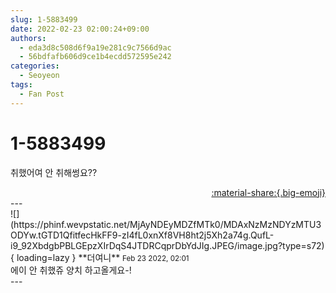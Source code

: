 ```yaml
---
slug: 1-5883499
date: 2022-02-23 02:00:24+09:00
authors:
  - eda3d8c508d6f9a19e281c9c7566d9ac
  - 56bdfafb606d9ce1b4ecdd572595e242
categories:
  - Seoyeon
tags:
  - Fan Post
---
```


# 1-5883499

<div class="post-container" markdown="1">
<div class="content-container md-sidebar__scrollwrap" markdown="1">

취했어여 안 취해썽요??

</div>
</div>

<div style="text-align: right;" markdown="1">
<a href="https://weverse.io/fromis9/fanpost/1-5883499" style="text-align: right;">:material-share:{.big-emoji}</a>
</div>
---

<div class="comments-container md-sidebar__scrollwrap" markdown="1">
<div class="comment" markdown="1">
<div class='id-container' markdown="1">
![](https://phinf.wevpstatic.net/MjAyNDEyMDZfMTk0/MDAxNzMzNDYzMTU3ODYw.tGTD1QfitfecHkFF9-zI4fL0xnXf8VH8ht2j5Xh2a74g.QufL-i9_92XbdgbPBLGEpzXIrDqS4JTDRCqprDbYdJIg.JPEG/image.jpg?type=s72){ loading=lazy }
**<span class="artist">더여니</span>** <small>Feb 23 2022, 02:01</small><br>
</div>
<div class='comment-body' markdown="1">
에이 안 취했쥬 양치 하고올게요-!
</div>
</div>
</div>
---
